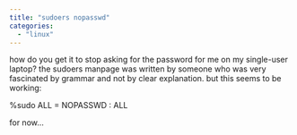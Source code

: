 ```yaml
---
title: "sudoers nopasswd"
categories: 
  - "linux"
---
```


how do you get it to stop asking for the password for me on my single-user laptop? the sudoers manpage was written by someone who was very fascinated by grammar and not by clear explanation. but this seems to be working:

%sudo ALL = NOPASSWD : ALL

for now...

